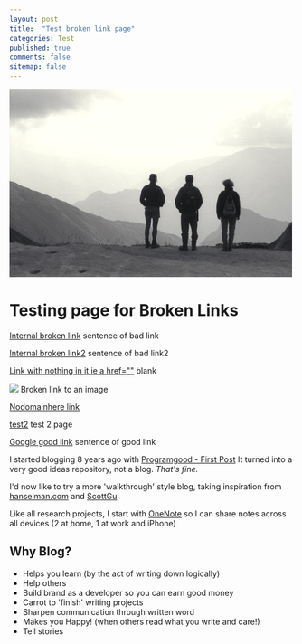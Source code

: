 ```yaml
---
layout: post
title:  "Test broken link page"
categories: Test
published: true
comments: false
sitemap: false
---
```

![On the way to Machu Picchu](/assets/3Guys_500.jpg)

<div class="home">
  <h1 class="page-heading">Testing page for Broken Links</h1>
  <p> <a href="/brokenurl">Internal broken link</a> sentence of bad link</p>
<p><a href="/brokenurl2">Internal broken link2</a> sentence of bad link2</p>
<p><a href="">Link with nothing in it ie a href=""</a> blank</p>
<p><img src="/asdfas.png" /> Broken link to an image</p>
<p><a href="https://nodomainhere.co.uk/">Nodomainhere link</a></p>
<p><a href="/test2">test2</a> test 2 page</p>

<!-- <p><a href="/allPosts">allPosts</a> allPosts</p> -->

  <div>
    <p> <a href="https://www.google.co.uk">Google good link</a> sentence of good link </p>
  </div>
</div>

I started blogging 8 years ago with [Programgood - First Post](https://web.archive.org/web/20170324063932/http://www.programgood.net/2008/11/08/GoalsBackgroundOfProgramGoodNet.aspx)  It turned into a very good ideas repository, not a blog.  *That's fine.*  
 
I'd now like to try a more 'walkthrough' style blog, taking inspiration from [hanselman.com](https://www.hanselman.com) and [ScottGu](https://weblogs.asp.net/scottgu/introducing-asp-net-5) 

Like all research projects, I start with [OneNote](https://products.office.com/en-gb/onenote/digital-note-taking-app) so I can share notes across all devices (2 at home, 1 at work and iPhone)

## Why Blog?
* Helps you learn (by the act of writing down logically)
* Help others 
* Build brand as a developer so you can earn good money
* Carrot to 'finish' writing projects
* Sharpen communication through written word
* Makes you Happy! (when others read what you write and care!)
* Tell stories

<p></p>